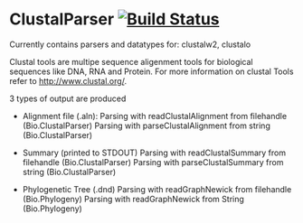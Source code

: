 ClustalParser   [![Build Status](https://travis-ci.org/eggzilla/ClustalParser.svg)](https://travis-ci.org/eggzilla/ClustalParser)
=============

Currently contains parsers and datatypes for: clustalw2, clustalo

Clustal tools are multipe sequence aligenment tools for biological sequences 
like DNA, RNA and Protein.
For more information on clustal Tools refer to <http://www.clustal.org/>.


3 types of output are produced
 - Alignment file (.aln): 
    Parsing with readClustalAlignment from filehandle (Bio.ClustalParser)
    Parsing with parseClustalAlignment from string (Bio.ClustalParser)

 - Summary (printed to STDOUT) 
  Parsing with readClustalSummary from filehandle (Bio.ClustalParser)
  Parsing with parseClustalSummary from string (Bio.ClustalParser)

 - Phylogenetic Tree (.dnd)
  Parsing with readGraphNewick from filehandle (Bio.Phylogeny)
  Parsing with readGraphNewick from String (Bio.Phylogeny)
